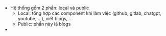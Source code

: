 - Hệ thống gồm 2 phần: local và public
	- Local: tổng hợp các component khi làm việc (github, gitlab, chatgpt, youtube, ...), viết blogs, ...
	- Public: phần này là blogs
- 